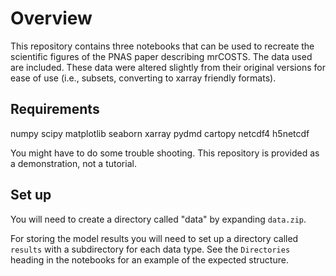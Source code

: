 # Overview

This repository contains three notebooks that can be used to recreate the scientific figures of the PNAS paper describing mrCOSTS. The data used are included. These data were altered slightly from their original versions for ease of use (i.e., subsets, converting to xarray friendly formats).

## Requirements

numpy
scipy
matplotlib
seaborn
xarray
pydmd
cartopy
netcdf4
h5netcdf

You might have to do some trouble shooting. This repository is provided as a demonstration, not a tutorial.

## Set up

You will need to create a directory called "data" by expanding `data.zip`.

For storing the model results you will need to set up a directory called `results` with a subdirectory for each data type. See the `Directories` heading in the notebooks for an example of the expected structure.
